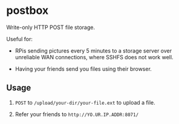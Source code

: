 # postbox

Write-only HTTP POST file storage.

Useful for:

* RPis sending pictures every 5 minutes to a storage server over unreliable WAN
  connections, where SSHFS does not work well.

* Having your friends send you files using their browser.

## Usage

1. `POST` to `/upload/your-dir/your-file.ext` to upload a file.

1. Refer your friends to `http://YO.UR.IP.ADDR:8071/`
